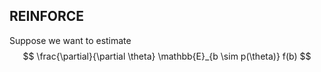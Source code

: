 ## REINFORCE
Suppose we want to estimate
$$
  \frac{\partial}{\partial \theta} \mathbb{E}_{b \sim p(\theta)} f(b)
$$
